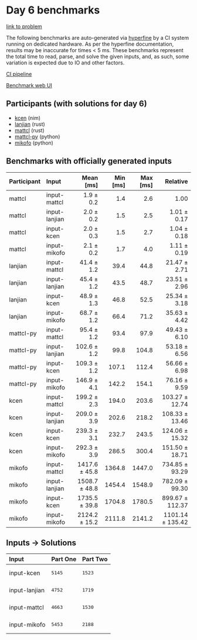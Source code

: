 # Day 6 benchmarks

[link to problem](https://adventofcode.com/2024/day/6)

The following benchmarks are auto-generated via
[hyperfine](https://github.com/sharkdp/hyperfine) by a CI system running on
dedicated hardware. As per the hyperfine documentation, results may be
inaccurate for times < 5 ms. These benchmarks represent the total time to read,
parse, and solve the given inputs, and, as such, some variation is expected due
to IO and other factors.

[CI pipeline](http://ci.papercode.net:8080/teams/main/pipelines/aoc2024)

[Benchmark web UI](https://aoc.ancalagon.black)


## Participants (with solutions for day 6)

- [kcen](https://github.com/kcen/aoc2024) (nim)
- [lanjian](https://github.com/lanjian/aoc-2024) (rust)
- [mattcl](https://github.com/mattcl/aoc2024) (rust)
- [mattcl-py](https://github.com/mattcl/aoc2024-py) (python)
- [mikofo](https://github.com/mikofo/aoc2024) (python)


## Benchmarks with officially generated inputs

| Participant | Input | Mean [ms] | Min [ms] | Max [ms] | Relative |
|:---|:---|---:|---:|---:|---:|
| mattcl | input-mattcl | 1.9 ± 0.2 | 1.4 | 2.6 | 1.00 |
| mattcl | input-lanjian | 2.0 ± 0.2 | 1.5 | 2.5 | 1.01 ± 0.17 |
| mattcl | input-kcen | 2.0 ± 0.3 | 1.5 | 2.7 | 1.04 ± 0.18 |
| mattcl | input-mikofo | 2.1 ± 0.2 | 1.7 | 4.0 | 1.11 ± 0.19 |
| lanjian | input-mattcl | 41.4 ± 1.2 | 39.4 | 44.8 | 21.47 ± 2.71 |
| lanjian | input-lanjian | 45.4 ± 1.2 | 43.5 | 48.7 | 23.51 ± 2.96 |
| lanjian | input-kcen | 48.9 ± 1.3 | 46.8 | 52.5 | 25.34 ± 3.18 |
| lanjian | input-mikofo | 68.7 ± 1.2 | 66.4 | 71.2 | 35.63 ± 4.42 |
| mattcl-py | input-mattcl | 95.4 ± 1.2 | 93.4 | 97.9 | 49.43 ± 6.10 |
| mattcl-py | input-lanjian | 102.6 ± 1.2 | 99.8 | 104.8 | 53.18 ± 6.56 |
| mattcl-py | input-kcen | 109.3 ± 1.2 | 107.1 | 112.4 | 56.66 ± 6.98 |
| mattcl-py | input-mikofo | 146.9 ± 4.1 | 142.2 | 154.1 | 76.16 ± 9.59 |
| kcen | input-mattcl | 199.2 ± 2.3 | 194.0 | 203.6 | 103.27 ± 12.74 |
| kcen | input-lanjian | 209.0 ± 3.9 | 202.6 | 218.2 | 108.33 ± 13.46 |
| kcen | input-kcen | 239.3 ± 3.1 | 232.7 | 243.5 | 124.06 ± 15.32 |
| kcen | input-mikofo | 292.3 ± 3.9 | 286.5 | 300.4 | 151.50 ± 18.71 |
| mikofo | input-mattcl | 1417.6 ± 45.8 | 1364.8 | 1447.0 | 734.85 ± 93.29 |
| mikofo | input-lanjian | 1508.7 ± 48.8 | 1454.4 | 1548.9 | 782.09 ± 99.30 |
| mikofo | input-kcen | 1735.5 ± 39.8 | 1704.8 | 1780.5 | 899.67 ± 112.37 |
| mikofo | input-mikofo | 2124.2 ± 15.2 | 2111.8 | 2141.2 | 1101.14 ± 135.42 |


## Inputs -> Solutions

| Input | Part One | Part Two |
|:---|:---|:---|
|input-kcen|<pre>5145</pre>|<pre>1523</pre>|
|input-lanjian|<pre>4752</pre>|<pre>1719</pre>|
|input-mattcl|<pre>4663</pre>|<pre>1530</pre>|
|input-mikofo|<pre>5453</pre>|<pre>2188</pre>|